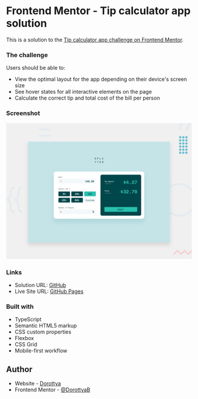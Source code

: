 # Frontend Mentor - Tip calculator app solution

This is a solution to the [Tip calculator app challenge on Frontend Mentor](https://www.frontendmentor.io/challenges/tip-calculator-app-ugJNGbJUX).

### The challenge

Users should be able to:

- View the optimal layout for the app depending on their device's screen size
- See hover states for all interactive elements on the page
- Calculate the correct tip and total cost of the bill per person

### Screenshot

![](./desktop-preview.jpg)

### Links

- Solution URL: [GitHub](https://github.com/DorottyaB/tip-calculator-app)
- Live Site URL: [GitHub Pages](https://dorottyab.github.io/tip-calculator-app/)

### Built with

- TypeScript
- Semantic HTML5 markup
- CSS custom properties
- Flexbox
- CSS Grid
- Mobile-first workflow

## Author

- Website - [Dorottya](https://github.com/DorottyaB/)
- Frontend Mentor - [@DorottyaB](https://www.frontendmentor.io/profile/DorottyaB)
